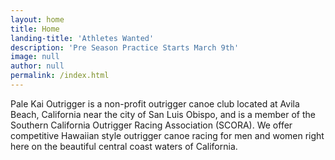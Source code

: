 ```yaml
---
layout: home
title: Home
landing-title: 'Athletes Wanted'
description: 'Pre Season Practice Starts March 9th' 
image: null
author: null
permalink: /index.html
---
```


Pale Kai Outrigger is a non-profit outrigger canoe club located at Avila Beach, California near the city of San Luis Obispo, and is a member of the Southern California Outrigger Racing Association (SCORA). We offer competitive Hawaiian style outrigger canoe racing for men and women right here on the beautiful central coast waters of California.
